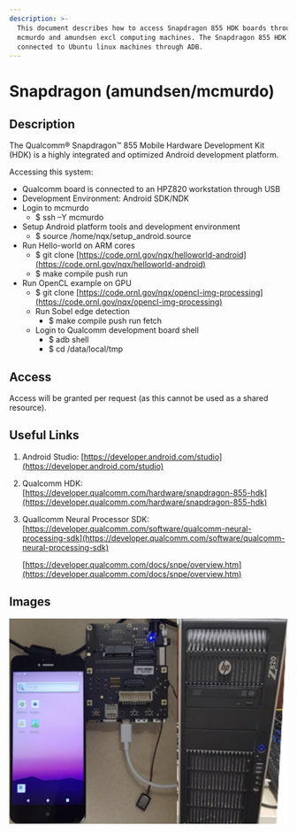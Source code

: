 ```yaml
---
description: >-
  This document describes how to access Snapdragon 855 HDK boards through
  mcmurdo and amundsen excl computing machines. The Snapdragon 855 HDK board is
  connected to Ubuntu linux machines through ADB.
---
```


# Snapdragon (amundsen/mcmurdo)

## Description

The Qualcomm® Snapdragon™ 855 Mobile Hardware Development Kit (HDK) is a highly integrated and optimized Android development platform.

Accessing this system:

* Qualcomm board is connected to an HPZ820 workstation  through USB
* Development Environment: Android SDK/NDK
* Login to mcmurdo
  * $ ssh –Y mcmurdo
* Setup Android platform tools and development environment
  * $ source /home/nqx/setup_android.source
* Run Hello-world on ARM cores
  * $ git clone [https://code.ornl.gov/nqx/helloworld-android](https://code.ornl.gov/nqx/helloworld-android)
  * $ make  compile  push  run
* Run OpenCL example on GPU
  * $ git clone [https://code.ornl.gov/nqx/opencl-img-processing](https://code.ornl.gov/nqx/opencl-img-processing)
  * Run Sobel edge detection
    * $ make  compile  push  run  fetch
  * Login to Qualcomm development board shell
    * $ adb shell
    * $ cd /data/local/tmp

## Access

Access will be granted per request (as this cannot be used as a shared resource).

## Useful Links

1. Android Studio: [https://developer.android.com/studio](https://developer.android.com/studio)
2. Qualcomm HDK: [https://developer.qualcomm.com/hardware/snapdragon-855-hdk](https://developer.qualcomm.com/hardware/snapdragon-855-hdk)
3.  Quallcomm Neural Processor SDK: [https://developer.qualcomm.com/software/qualcomm-neural-processing-sdk](https://developer.qualcomm.com/software/qualcomm-neural-processing-sdk)

    [https://developer.qualcomm.com/docs/snpe/overview.htm](https://developer.qualcomm.com/docs/snpe/overview.htm)

## Images

![Laboratory Setup](../.gitbook/assets/snapdragon1.jpg)
